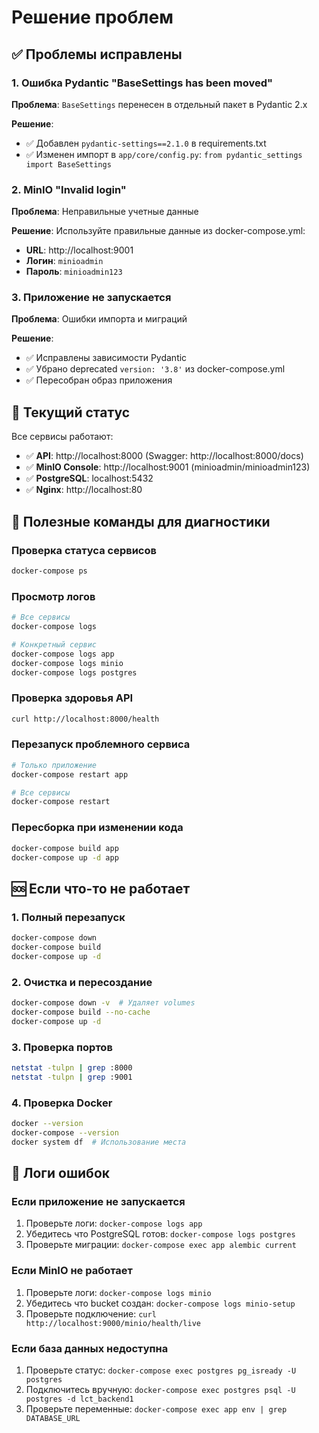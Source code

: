 # Решение проблем

## ✅ Проблемы исправлены

### 1. Ошибка Pydantic "BaseSettings has been moved"
**Проблема**: `BaseSettings` перенесен в отдельный пакет в Pydantic 2.x

**Решение**: 
- ✅ Добавлен `pydantic-settings==2.1.0` в requirements.txt
- ✅ Изменен импорт в `app/core/config.py`: `from pydantic_settings import BaseSettings`

### 2. MinIO "Invalid login"
**Проблема**: Неправильные учетные данные

**Решение**: Используйте правильные данные из docker-compose.yml:
- **URL**: http://localhost:9001
- **Логин**: `minioadmin`
- **Пароль**: `minioadmin123`

### 3. Приложение не запускается
**Проблема**: Ошибки импорта и миграций

**Решение**:
- ✅ Исправлены зависимости Pydantic
- ✅ Убрано deprecated `version: '3.8'` из docker-compose.yml
- ✅ Пересобран образ приложения

## 🚀 Текущий статус

Все сервисы работают:
- ✅ **API**: http://localhost:8000 (Swagger: http://localhost:8000/docs)
- ✅ **MinIO Console**: http://localhost:9001 (minioadmin/minioadmin123)
- ✅ **PostgreSQL**: localhost:5432
- ✅ **Nginx**: http://localhost:80

## 🔧 Полезные команды для диагностики

### Проверка статуса сервисов
```bash
docker-compose ps
```

### Просмотр логов
```bash
# Все сервисы
docker-compose logs

# Конкретный сервис
docker-compose logs app
docker-compose logs minio
docker-compose logs postgres
```

### Проверка здоровья API
```bash
curl http://localhost:8000/health
```

### Перезапуск проблемного сервиса
```bash
# Только приложение
docker-compose restart app

# Все сервисы
docker-compose restart
```

### Пересборка при изменении кода
```bash
docker-compose build app
docker-compose up -d app
```

## 🆘 Если что-то не работает

### 1. Полный перезапуск
```bash
docker-compose down
docker-compose build
docker-compose up -d
```

### 2. Очистка и пересоздание
```bash
docker-compose down -v  # Удаляет volumes
docker-compose build --no-cache
docker-compose up -d
```

### 3. Проверка портов
```bash
netstat -tulpn | grep :8000
netstat -tulpn | grep :9001
```

### 4. Проверка Docker
```bash
docker --version
docker-compose --version
docker system df  # Использование места
```

## 📝 Логи ошибок

### Если приложение не запускается
1. Проверьте логи: `docker-compose logs app`
2. Убедитесь что PostgreSQL готов: `docker-compose logs postgres`
3. Проверьте миграции: `docker-compose exec app alembic current`

### Если MinIO не работает
1. Проверьте логи: `docker-compose logs minio`
2. Убедитесь что bucket создан: `docker-compose logs minio-setup`
3. Проверьте подключение: `curl http://localhost:9000/minio/health/live`

### Если база данных недоступна
1. Проверьте статус: `docker-compose exec postgres pg_isready -U postgres`
2. Подключитесь вручную: `docker-compose exec postgres psql -U postgres -d lct_backend1`
3. Проверьте переменные: `docker-compose exec app env | grep DATABASE_URL`
